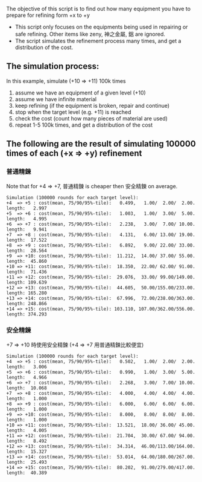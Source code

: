 The objective of this script is to find out how many equipment you have to prepare for refining form +x to +y

- This script only focuses on the equipments being used in repairing or safe refining. Other items like zeny, 神之金屬, 鋁 are ignored.
- The script simulates the refinement process many times, and get a distribution of the cost.

## The simulation process:

In this example, simulate (+10 => +11) 100k times

1. assume we have an equipment of a given level (+10)
2. assume we have infinite material
3. keep refining (if the equipment is broken, repair and continue)
4. stop when the target level (e.g. +11) is reached
5. check the cost (count how many pieces of material are used)
6. repeat 1-5 100k times, and get a distribution of the cost

## The following are the result of simulating 100000 times of each (+x => +y) refinement

### 普通精鍊

Note that for +4 => +7, 普通精鍊 is cheaper then 安全精鍊 on average.

```
Simulation (100000 rounds for each target level):
+4  => +5 : cost(mean, 75/90/95%-tile):   0.499,   1.00/  2.00/  2.00. length:   2.997
+5  => +6 : cost(mean, 75/90/95%-tile):   1.003,   1.00/  3.00/  5.00. length:   4.995
+6  => +7 : cost(mean, 75/90/95%-tile):   2.238,   3.00/  7.00/ 10.00. length:   9.941
+7  => +8 : cost(mean, 75/90/95%-tile):   4.131,   6.00/ 13.00/ 19.00. length:  17.522
+8  => +9 : cost(mean, 75/90/95%-tile):   6.892,   9.00/ 22.00/ 33.00. length:  28.564
+9  => +10: cost(mean, 75/90/95%-tile):  11.212,  14.00/ 37.00/ 55.00. length:  45.860
+10 => +11: cost(mean, 75/90/95%-tile):  18.350,  22.00/ 62.00/ 91.00. length:  71.436
+11 => +12: cost(mean, 75/90/95%-tile):  29.076,  33.00/ 99.00/149.00. length: 109.639
+12 => +13: cost(mean, 75/90/95%-tile):  44.605,  50.00/155.00/233.00. length: 165.280
+13 => +14: cost(mean, 75/90/95%-tile):  67.996,  72.00/238.00/363.00. length: 248.866
+14 => +15: cost(mean, 75/90/95%-tile): 103.110, 107.00/362.00/556.00. length: 374.293
```

### 安全精鍊

+7 => +10 時使用安全精鍊 (+4 => +7 用普通精鍊比較便宜)

```
Simulation (100000 rounds for each target level):
+4  => +5 : cost(mean, 75/90/95%-tile):   0.502,   1.00/  2.00/  2.00. length:   3.006
+5  => +6 : cost(mean, 75/90/95%-tile):   0.990,   1.00/  3.00/  5.00. length:   4.966
+6  => +7 : cost(mean, 75/90/95%-tile):   2.268,   3.00/  7.00/ 10.00. length:  10.068
+7  => +8 : cost(mean, 75/90/95%-tile):   4.000,   4.00/  4.00/  4.00. length:   1.000
+8  => +9 : cost(mean, 75/90/95%-tile):   6.000,   6.00/  6.00/  6.00. length:   1.000
+9  => +10: cost(mean, 75/90/95%-tile):   8.000,   8.00/  8.00/  8.00. length:   1.000
+10 => +11: cost(mean, 75/90/95%-tile):  13.521,  18.00/ 36.00/ 45.00. length:   4.005
+11 => +12: cost(mean, 75/90/95%-tile):  21.704,  30.00/ 67.00/ 94.00. length:   8.492
+12 => +13: cost(mean, 75/90/95%-tile):  34.314,  46.00/113.00/164.00. length:  15.327
+13 => +14: cost(mean, 75/90/95%-tile):  53.014,  64.00/180.00/267.00. length:  25.493
+14 => +15: cost(mean, 75/90/95%-tile):  80.202,  91.00/279.00/417.00. length:  40.389
```

